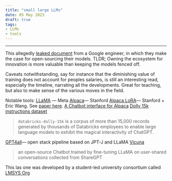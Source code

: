 ```yaml
---
title: "small large LLMs"
date: 05 May 2023
draft: true
tags:
- LLMs
- tools
---
```

---
This allegedly [leaked document](https://www.semianalysis.com/p/google-we-have-no-moat-and-neither) from a Google engineer, in which they make the case for open-sourcing their models. TLDR; Owning the ecosystem for innovation is more valuable than keeping the models fenced off.

Caveats notwithstanding, say for instance that the diminishing value of training does not account for peoples salaries, is still an interesting read, especially the timeline, narrating all the developments. Great for teaching, but also to make sense of the various moves in the field.

Notable tools:
[LLaMA](https://arxiv.org/pdf/2303.16199.pdf) ― Meta
[Alpaca](https://crfm.stanford.edu/2023/03/13/alpaca.html)― Stanford
[Alpaca LoRA](https://github.com/tloen/alpaca-lora)― Stanford + Eric Wang. See [paper here](https://arxiv.org/pdf/2106.09685.pdf).
[A Chatbot interface for Alpaca](https://github.com/deep-diver/LLM-As-Chatbot)
[Dolly 15k instructions dataset](https://huggingface.co/datasets/c-s-ale/dolly-15k-instruction-alpaca-format)
> `databricks-dolly-15k` is a corpus of more than 15,000 records generated by thousands of Databricks employees to enable large language models to exhibit the magical interactivity of ChatGPT.

[GPT4all](https://github.com/nomic-ai/gpt4all)― open stack pipeline based on JPT-J and LLaMA
[Vicuna](https://lmsys.org/blog/2023-03-30-vicuna/)
>an open-source Chatbot trained by fine-tuning LLaMA on user-shared conversations collected from ShareGPT

This las one was developed by a student-led university consortium called [LMSYS Org](https://lmsys.org/about/)

